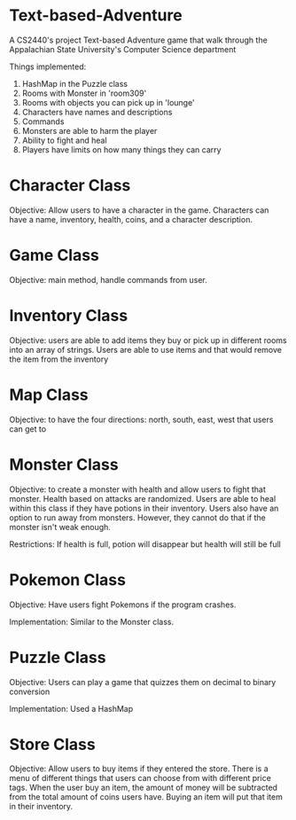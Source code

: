 # Text-based-Adventure

A CS2440's project Text-based Adventure game that walk through the Appalachian State University's Computer Science department

Things implemented:

1) HashMap in the Puzzle class
2) Rooms with Monster in 'room309'
3) Rooms with objects you can pick up in 'lounge'
4) Characters have names and descriptions
5) Commands
6) Monsters are able to harm the player
7) Ability to fight and heal
8) Players have limits on how many things they can carry

# Character Class
Objective: Allow users to have a character in the game. Characters can have a name, inventory, health, coins, and a character description. 

# Game Class
Objective: main method, handle commands from user. 

# Inventory Class
Objective: users are able to add items they buy or pick up in different rooms into an array of strings. Users are able to use items and that would remove the item from the inventory

# Map Class 
Objective: to have the four directions: north, south, east, west that users can get to

# Monster Class
Objective: to create a monster with health and allow users to fight that monster. Health based on attacks are randomized. Users are able to heal within this class if they have potions in their inventory. Users also have an option to run away from monsters. However, they cannot do that if the monster isn't weak enough. 

Restrictions: If health is full, potion will disappear but health will still be full

# Pokemon Class
Objective: Have users fight Pokemons if the program crashes.

Implementation: Similar to the Monster class. 

# Puzzle Class
Objective: Users can play a game that quizzes them on decimal to binary conversion

Implementation: Used a HashMap 

# Store Class
Objective: Allow users to buy items if they entered the store. There is a menu of different things that users can choose from with different price tags. When the user buy an item, the amount of money will be subtracted from the total amount of coins users have. Buying an item will put that item in their inventory.



